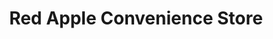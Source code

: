 ---
title: "Red Apple Convenience Store"
url: /east-rochester/red-apple-convenience-store/
shop: convenience
---